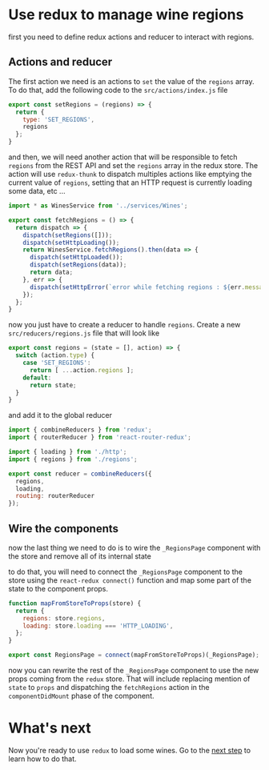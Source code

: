 # Use redux to manage wine regions

first you need to define redux actions and reducer to interact with regions.

## Actions and reducer

The first action we need is an actions to `set` the value of the `regions` array. To do that, add the following code to the `src/actions/index.js` file

```javascript
export const setRegions = (regions) => {
  return {
    type: 'SET_REGIONS',
    regions
  };
}
```

and then, we will need another action that will be responsible to fetch `regions` from the REST API and set the `regions` array in the redux store. The action will use `redux-thunk` to dispatch multiples actions like emptying the current value of `regions`, setting that an HTTP request is currently loading some data, etc ...

```javascript  
import * as WinesService from '../services/Wines';

export const fetchRegions = () => {
  return dispatch => {
    dispatch(setRegions([]));
    dispatch(setHttpLoading());
    return WinesService.fetchRegions().then(data => {
      dispatch(setHttpLoaded());
      dispatch(setRegions(data));
      return data;
    }, err => {
      dispatch(setHttpError(`error while fetching regions : ${err.message}`));
    });
  };
}
```

now you just have to create a reducer to handle `regions`. Create a new `src/reducers/regions.js` file that will look like

```javascript
export const regions = (state = [], action) => {
  switch (action.type) {
    case 'SET_REGIONS':
      return [ ...action.regions ];
    default:
      return state;
  }
}
```

and add it to the global reducer


```javascript
import { combineReducers } from 'redux';
import { routerReducer } from 'react-router-redux';

import { loading } from './http';
import { regions } from './regions';

export const reducer = combineReducers({
  regions,
  loading,
  routing: routerReducer
});
```

## Wire the components

now the last thing we need to do is to wire the `_RegionsPage` component with the store and remove all of its internal state

to do that, you will need to connect the `_RegionsPage` component to the store using the `react-redux connect()` function and map some part of the state to the component props.

```javascript
function mapFromStoreToProps(store) {
  return {
    regions: store.regions,
    loading: store.loading === 'HTTP_LOADING',
  };
}

export const RegionsPage = connect(mapFromStoreToProps)(_RegionsPage);
```

now you can rewrite the rest of the `_RegionsPage` component to use the new props coming from the `redux` store. That will include replacing mention of `state` to `props` and dispatching the `fetchRegions` action in the `componentDidMount` phase of the component.

# What's next

Now you're ready to use `redux` to load some wines. Go to the [next step](./5-redux-wines.md) to learn how to do that.
